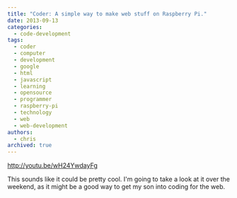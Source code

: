 ```yaml
---
title: "Coder: A simple way to make web stuff on Raspberry Pi."
date: 2013-09-13
categories:
  - code-development
tags:
  - coder
  - computer
  - development
  - google
  - html
  - javascript
  - learning
  - opensource
  - programmer
  - raspberry-pi
  - technology
  - web
  - web-development
authors:
  - chris
archived: true
---
```


http://youtu.be/wH24YwdayFg

This sounds like it could be pretty cool. I'm going to take a look at it over the weekend, as it might be a good way to get my son into coding for the web.
